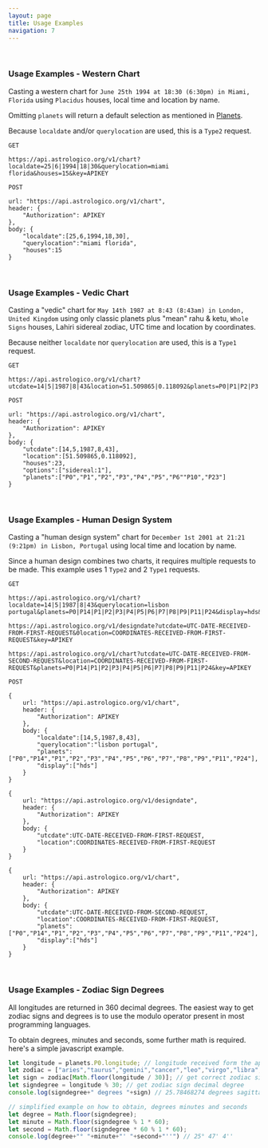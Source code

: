 ```yaml
---
layout: page
title: Usage Examples
navigation: 7
---
```


<style>
	.inner a {
		color: royalblue;
		font-weight: bold;
	}
	.inner code {
		font-size: 100%;
	}
	.navigation li {
		padding: 5px;
	}
	@media (min-width: 745px) {
		.sidebar {
			width: 30%;
		}
	}
</style>

<br>

### Usage Examples - Western Chart

Casting a western chart for `June 25th 1994 at 18:30 (6:30pm) in Miami, Florida` using `Placidus` houses, local time and location by name.

Omitting `planets` will return a default selection as mentioned in [Planets](/astrologico/param_planets.html).

Because `localdate` and/or `querylocation` are used, this is a `Type2` request.

```
GET

https://api.astrologico.org/v1/chart?localdate=25|6|1994|18|30&querylocation=miami florida&houses=15&key=APIKEY
```

```
POST

url: "https://api.astrologico.org/v1/chart",
header: {
	"Authorization": APIKEY
},
body: {
	"localdate":[25,6,1994,18,30],
	"querylocation":"miami florida",
	"houses":15
}
```

<br>

### Usage Examples - Vedic Chart

Casting a "vedic" chart for `May 14th 1987 at 8:43 (8:43am) in London, United Kingdom` using only classic planets plus "mean" rahu & ketu, `Whole Signs` houses, Lahiri sidereal zodiac, UTC time and location by coordinates.

Because neither `localdate` nor `querylocation` are used, this is a `Type1` request.

```
GET

https://api.astrologico.org/v1/chart?utcdate=14|5|1987|8|43&location=51.509865|0.118092&planets=P0|P1|P2|P3|P4|P5|P6|P10|P23&houses=23&options=sidereal:1&key=APIKEY
```

```
POST

url: "https://api.astrologico.org/v1/chart",
header: {
	"Authorization": APIKEY
},
body: {
	"utcdate":[14,5,1987,8,43],
	"location":[51.509865,0.118092],
	"houses":23,
	"options":["sidereal:1"],
	"planets":["P0","P1","P2","P3","P4","P5","P6""P10","P23"]
}
```

<br>

### Usage Examples - Human Design System

Casting a "human design system" chart for `December 1st 2001 at 21:21 (9:21pm) in Lisbon, Portugal` using local time and location by name.

Since a human design combines two charts, it requires multiple requests to be made. This example uses 1 `Type2` and 2 `Type1` requests.

```
GET

https://api.astrologico.org/v1/chart?localdate=14|5|1987|8|43&querylocation=lisbon portugal&planets=P0|P14|P1|P2|P3|P4|P5|P6|P7|P8|P9|P11|P24&display=hds&key=APIKEY

https://api.astrologico.org/v1/designdate?utcdate=UTC-DATE-RECEIVED-FROM-FIRST-REQUEST&0location=COORDINATES-RECEIVED-FROM-FIRST-REQUEST&key=APIKEY

https://api.astrologico.org/v1/chart?utcdate=UTC-DATE-RECEIVED-FROM-SECOND-REQUEST&location=COORDINATES-RECEIVED-FROM-FIRST-REQUEST&planets=P0|P14|P1|P2|P3|P4|P5|P6|P7|P8|P9|P11|P24&key=APIKEY

```

```
POST

{
	url: "https://api.astrologico.org/v1/chart",
	header: {
		"Authorization": APIKEY
	},
	body: {
		"localdate":[14,5,1987,8,43],
		"querylocation":"lisbon portugal",
		"planets":["P0","P14","P1","P2","P3","P4","P5","P6","P7","P8","P9","P11","P24"],
		"display":["hds"]
	}
}

{
	url: "https://api.astrologico.org/v1/designdate",
	header: {
		"Authorization": APIKEY
	},
	body: {
		"utcdate":UTC-DATE-RECEIVED-FROM-FIRST-REQUEST,
		"location":COORDINATES-RECEIVED-FROM-FIRST-REQUEST
	}
}

{
	url: "https://api.astrologico.org/v1/chart",
	header: {
		"Authorization": APIKEY
	},
	body: {
		"utcdate":UTC-DATE-RECEIVED-FROM-SECOND-REQUEST,
		"location":COORDINATES-RECEIVED-FROM-FIRST-REQUEST,
		"planets":["P0","P14","P1","P2","P3","P4","P5","P6","P7","P8","P9","P11","P24"],
		"display":["hds"]
	}
}
```

<br>

### Usage Examples - Zodiac Sign Degrees

All longitudes are returned in 360 decimal degrees. The easiest way to get zodiac signs and degrees is to use the modulo operator present in most programming languages.

To obtain degrees, minutes and seconds, some further math is required. here's a simple javascript example.

```js
let longitude = planets.P0.longitude; // longitude received form the api, ie: 265.78468274
let zodiac = ["aries","taurus","gemini","cancer","leo","virgo","libra","scorpio","sagittarius","capricorn","aquarius","pisces"]; // list of zodiac signs
let sign = zodiac[Math.floor(longitude / 30)]; // get correct zodiac sign
let signdegree = longitude % 30; // get zodiac sign decimal degree
console.log(signdegree+" degrees "+sign) // 25.78468274 degrees sagittarius

// simplified example on how to obtain, degrees minutes and seconds
let degree = Math.floor(signdegree);
let minute = Math.floor(signdegree % 1 * 60);
let second = Math.floor(signdegree * 60 % 1 * 60);
console.log(degree+"° "+minute+"' "+second+"''") // 25° 47' 4''
```

<br><br><br>